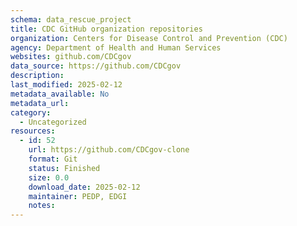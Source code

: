 ```yaml
---
schema: data_rescue_project 
title: CDC GitHub organization repositories
organization: Centers for Disease Control and Prevention (CDC)
agency: Department of Health and Human Services
websites: github.com/CDCgov
data_source: https://github.com/CDCgov
description: 
last_modified: 2025-02-12
metadata_available: No
metadata_url: 
category:
  - Uncategorized
resources:
  - id: 52
    url: https://github.com/CDCgov-clone
    format: Git
    status: Finished
    size: 0.0
    download_date: 2025-02-12
    maintainer: PEDP, EDGI
    notes: 
---
```

